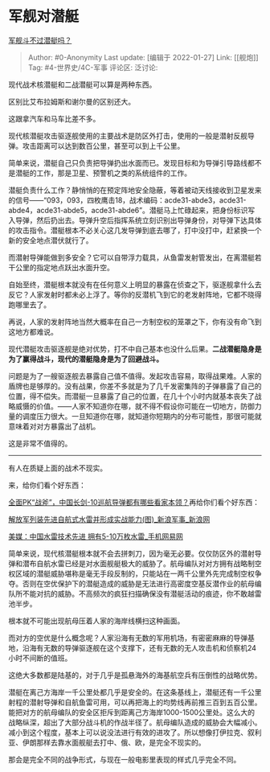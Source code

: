 # 军舰对潜艇
[军舰斗不过潜艇吗？](https://www.zhihu.com/question/61806419/answer/710331491)

> Author: #0-Anonymity
> Last update: [编辑于 2022-01-27]
> Link: [[舰炮]]
> Tag: #4-世界史/4C-军事
> 评论区:
> 泛讨论:

现代战术核潜艇和二战潜艇可以算是两种东西。

区别比艾布拉姆斯和谢尔曼的区别还大。

这跟拿汽车和马车比差不多。

现代核潜艇攻击驱逐舰使用的主要战术是防区外打击，使用的一般是潜射反舰导弹。攻击距离可以达到数百公里，甚至可以到上千公里。

简单来说，潜艇自己只负责把导弹扔出水面而已。发现目标和为导弹引导路线都不是潜艇的工作，那是卫星、预警机之类的系统组件的工作。

潜艇负责什么工作？静悄悄的在预定阵地安全隐蔽，等着被动天线接收到卫星发来的信号——“093，093，四枚鹰击18，战术编码：acde31-abde3，acde31-abde4，acde31-abde5，acde31-abde6”。潜艇马上忙碌起来，把身份标识写入导弹，然后扔出去。导弹升空后指挥系统立刻识别出导弹身份，对导弹下达具体的攻击指令。潜艇根本不必关心这几发导弹到底去哪了，打中没打中，赶紧换一个新的安全地点潜伏就行了。

而潜射导弹能做到多安全？它可以自带浮力载具，从鱼雷发射管发出，在离潜艇若干公里的指定地点跃出水面升空。

自始至终，潜艇根本就没有在任何意义上明显的暴露在侦查之下，驱逐舰拿什么去反它？人家发射时都未必上浮了。等你的反潜机飞到它的老发射阵地，它都不晓得跑哪里去了。

再说，人家的发射阵地当然大概率在自己一方制空权的笼罩之下，你有没有命飞到这地方都难说。

现代潜艇攻击驱逐舰是绝对优势，打不中自己基本也没什么后果。**二战潜艇隐身是为了赢得战斗，现代的潜艇隐身是为了回避战斗。**

问题是为了一艘驱逐舰去暴露自己值不值得。发起攻击容易，取得战果难。人家的盾牌也是够厚的。没有战果，你差不多就是为了几千发密集阵的子弹暴露了自己的位置，得不偿失。而潜艇一旦暴露了自己的位置，在几十个小时内就基本丧失了战略威慑的价值。——人家不知道你在哪，就不得不假设你可能在一切地方，防御力量的调度压力很大。一旦知道你在哪，就知道你短期内的分布可能性，那很可能就意味着对对方暴露出了战机。

这是非常不值得的。

---

有人在质疑上面的战术不现实。

来，给你们看个好东西：

[全面PK“战斧”，中国长剑-10巡航导弹都有哪些看家本领？](https://zhuanlan.zhihu.com/p/38281746)再给你们看个好东西：

[解放军列装先进自航式水雷并形成实战能力(图)\_新浪军事\_新浪网](https://link.zhihu.com/?target=http%3A//mil.news.sina.com.cn/p/2006-05-12/0723369729.html%3Ffrom%3Dwap)

[美媒：中国水雷技术先进 拥有5-10万枚水雷\_手机网易网](https://link.zhihu.com/?target=https%3A//3g.163.com/war/article/64N2GLHB00011MTO.html%23adaptation%3Dpc)

简单来说，现代核潜艇根本就不会去拼刺刀，因为毫无必要。仅仅防区外的潜射导弹和潜布自航水雷已经是对水面舰艇极大的威胁了。航母编队对对方拥有战略制空权区域的潜艇威胁堪称是毫无手段反制的，只能站在一两千公里外先完成制空权争夺。否则在空优保护下的潜艇造成的威胁是无法进行高密度空基反潜作业的航母编队所不能对抗的威胁。不高频次的疯狂扫描确保没有潜艇活动的痕迹，你不敢越雷池半步。

根本就不可能出现航母压着人家的海岸线横扫这种画面。

而对方的空优是什么概念呢？人家沿海有无数的军用机场，有密密麻麻的导弹基地，沿海有无数的导弹驱逐舰在这个支撑下，还有无数的无人攻击机和侦察机24小时不间断的值班。

这绝大多数都是陆基的，对于几乎是孤悬海外的海基航空兵有压倒性的战略优势。

潜艇在离己方海岸一千公里处都几乎是安全的。在这条基线上，潜艇还有一千公里射程的潜射导弹和自航鱼雷可用，可以再把海上的均势线再前推三百到五百公里。能把对方的航母编队的安全区拒斥到距离己方海岸1000-1500公里处。这么大的战略纵深，超出了大部分战斗机的作战半径了。航母编队造成的威胁会大幅减小。减小到这个程度，基本上可以说没法进行有效的进攻了。所以想像打伊拉克、叙利亚、伊朗那样去靠水面舰艇去打中、俄、欧，是完全不现实的。

那会是完全不同的战争形式，与现在一般电影里表现的样式几乎完全不同。
